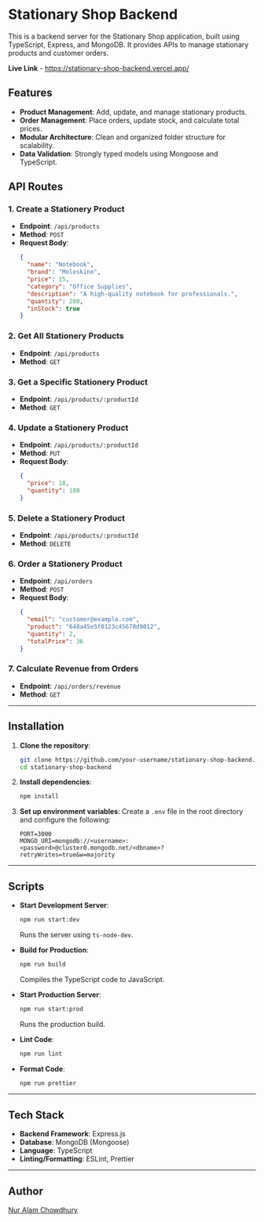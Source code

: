 # Stationary Shop Backend

This is a backend server for the Stationary Shop application, built using TypeScript, Express, and MongoDB. It provides APIs to manage stationary products and customer orders.

**Live Link** - https://stationary-shop-backend.vercel.app/

## Features

- **Product Management**: Add, update, and manage stationary products.
- **Order Management**: Place orders, update stock, and calculate total prices.
- **Modular Architecture**: Clean and organized folder structure for scalability.
- **Data Validation**: Strongly typed models using Mongoose and TypeScript.

## API Routes

### 1. Create a Stationery Product

- **Endpoint**: `/api/products`
- **Method**: `POST`
- **Request Body**:
  ```json
  {
    "name": "Notebook",
    "brand": "Moleskine",
    "price": 15,
    "category": "Office Supplies",
    "description": "A high-quality notebook for professionals.",
    "quantity": 200,
    "inStock": true
  }
  ```

### 2. Get All Stationery Products

- **Endpoint**: `/api/products`
- **Method**: `GET`

### 3. Get a Specific Stationery Product

- **Endpoint**: `/api/products/:productId`
- **Method**: `GET`

### 4. Update a Stationery Product

- **Endpoint**: `/api/products/:productId`
- **Method**: `PUT`
- **Request Body**:
  ```json
  {
    "price": 18,
    "quantity": 180
  }
  ```

### 5. Delete a Stationery Product

- **Endpoint**: `/api/products/:productId`
- **Method**: `DELETE`

### 6. Order a Stationery Product

- **Endpoint**: `/api/orders`
- **Method**: `POST`
- **Request Body**:
  ```json
  {
    "email": "customer@example.com",
    "product": "648a45e5f0123c45678d9012",
    "quantity": 2,
    "totalPrice": 36
  }
  ```

### 7. Calculate Revenue from Orders

- **Endpoint**: `/api/orders/revenue`
- **Method**: `GET`

---

## Installation

1. **Clone the repository**:

   ```bash
   git clone https://github.com/your-username/stationary-shop-backend.git
   cd stationary-shop-backend
   ```

2. **Install dependencies**:

   ```bash
   npm install
   ```

3. **Set up environment variables**:
   Create a `.env` file in the root directory and configure the following:
   ```
   PORT=3000
   MONGO_URI=mongodb://<username>:<password>@cluster0.mongodb.net/<dbname>?retryWrites=true&w=majority
   ```

---

## Scripts

- **Start Development Server**:

  ```bash
  npm run start:dev
  ```

  Runs the server using `ts-node-dev`.

- **Build for Production**:

  ```bash
  npm run build
  ```

  Compiles the TypeScript code to JavaScript.

- **Start Production Server**:

  ```bash
  npm run start:prod
  ```

  Runs the production build.

- **Lint Code**:

  ```bash
  npm run lint
  ```

- **Format Code**:
  ```bash
  npm run prettier
  ```

---

## Tech Stack

- **Backend Framework**: Express.js
- **Database**: MongoDB (Mongoose)
- **Language**: TypeScript
- **Linting/Formatting**: ESLint, Prettier

---

## Author

[Nur Alam Chowdhury](https://github.com/Nur-Alam-Limon)

